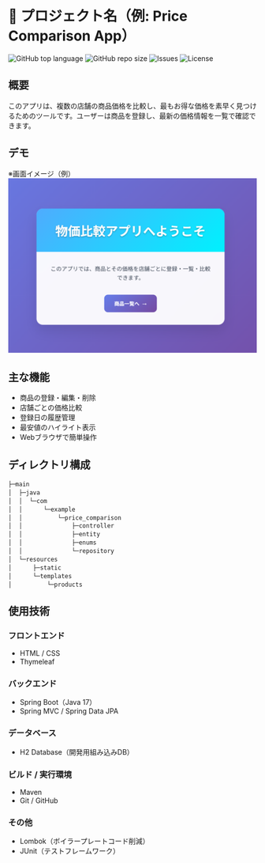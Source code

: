 # 🚀 プロジェクト名（例: Price Comparison App）

![GitHub top language](https://img.shields.io/github/languages/top/ndkfsm/price-comparison)
![GitHub repo size](https://img.shields.io/github/repo-size/ndkfsm/price-comparison)
![Issues](https://img.shields.io/github/issues/ndkfsm/price-comparison)
![License](https://img.shields.io/github/license/ndkfsm/price-comparison)

## 概要

このアプリは、複数の店舗の商品価格を比較し、最もお得な価格を素早く見つけるためのツールです。ユーザーは商品を登録し、最新の価格情報を一覧で確認できます。

## デモ

※画面イメージ（例）
![screenshot](./image/top.png)

## 主な機能

- 商品の登録・編集・削除
- 店舗ごとの価格比較
- 登録日の履歴管理
- 最安値のハイライト表示
- Webブラウザで簡単操作

## ディレクトリ構成

```bash
├─main
│  ├─java
│  │  └─com
│  │      └─example
│  │          └─price_comparison
│  │              ├─controller
│  │              ├─entity
│  │              ├─enums
│  │              └─repository
│  └─resources
│      ├─static
│      └─templates
│          └─products
```

## 使用技術

### フロントエンド
- HTML / CSS
- Thymeleaf

### バックエンド
- Spring Boot（Java 17）
- Spring MVC / Spring Data JPA

### データベース
- H2 Database（開発用組み込みDB）

### ビルド / 実行環境
- Maven
- Git / GitHub

### その他
- Lombok（ボイラープレートコード削減）
- JUnit（テストフレームワーク）
